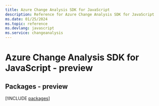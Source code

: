 ```yaml
---
title: Azure Change Analysis SDK for JavaScript
description: Reference for Azure Change Analysis SDK for JavaScript
ms.date: 01/25/2024
ms.topic: reference
ms.devlang: javascript
ms.service: changeanalysis
---
```

# Azure Change Analysis SDK for JavaScript - preview
## Packages - preview
[!INCLUDE [packages](change-analysis-index.md)]